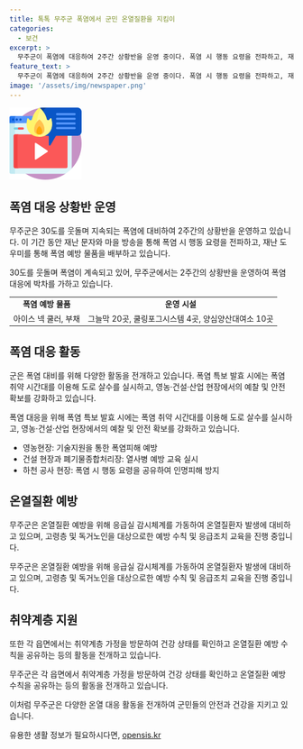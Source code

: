 ```yaml
---
title: 톡톡 무주군 폭염에서 군민 온열질환을 지킴이
categories:
  - 보건
excerpt: >
  무주군이 폭염에 대응하여 2주간 상황반을 운영 중이다. 폭염 시 행동 요령을 전파하고, 재난 도우미를 활용해 예방 물품을 배부하고 건강 확인도 실시하고 있다. 또한, 폭염에 취약한 시간대를 이용해 살수차도 가동하고, 영농·건설·산업 현장에서도 예찰과 안전 확보에 주력하고 있다. 무주군청은 군민 안전을 위해 최선을 다하고 있으며, 응급실 감시체계 운영과 고령층 연계 기관 담당자 교육도 추진 중이다. 취약계층을 위해 건강 확인과 예방 수칙을 공유하는 등 다양한 활동을 펼치고 있다.
feature_text: >
  무주군이 폭염에 대응하여 2주간 상황반을 운영 중이다. 폭염 시 행동 요령을 전파하고, 재난 도우미를 활용해 예방 물품을 배부하고 건강 확인도 실시하고 있다. 또한, 폭염에 취약한 시간대를 이용해 살수차도 가동하고, 영농·건설·산업 현장에서도 예찰과 안전 확보에 주력하고 있다. 무주군청은 군민 안전을 위해 최선을 다하고 있으며, 응급실 감시체계 운영과 고령층 연계 기관 담당자 교육도 추진 중이다. 취약계층을 위해 건강 확인과 예방 수칙을 공유하는 등 다양한 활동을 펼치고 있다.
image: '/assets/img/newspaper.png'
---
```


<p><img src="/assets/img/news.png" alt="rentncar 속보" /></p>

<h2>폭염 대응 상황반 운영</h2>

<p>무주군은 30도를 웃돌며 지속되는 폭염에 대비하여 2주간의 상황반을 운영하고 있습니다. 이 기간 동안 재난 문자와 마을 방송을 통해 폭염 시 행동 요령을 전파하고, 재난 도우미를 통해 폭염 예방 물품을 배부하고 있습니다.</p>

<p data-ke-size="size16">30도를 웃돌며 폭염이 계속되고 있어, 무주군에서는 2주간의 상황반을 운영하여 폭염 대응에 박차를 가하고 있습니다.</p>

<table>
  <tr>
    <td style="text-align: center; height: 17px;"><b>폭염 예방 물품</b></td>
    <td style="text-align: center; height: 17px;"><b>운영 시설</b></td>
  </tr>
  <tr>
    <td style="text-align: center; height: 17px;">아이스 넥 쿨러, 부채</td>
    <td style="text-align: center; height: 17px;">그늘막 20곳, 쿨링포그시스템 4곳, 양심양산대여소 10곳</td>
  </tr>
</table>

<h2>폭염 대응 활동</h2>

<p>군은 폭염 대비를 위해 다양한 활동을 전개하고 있습니다. 폭염 특보 발효 시에는 폭염 취약 시간대를 이용해 도로 살수를 실시하고, 영농·건설·산업 현장에서의 예찰 및 안전 확보를 강화하고 있습니다.</p>

<p data-ke-size="size16">폭염 대응을 위해 폭염 특보 발효 시에는 폭염 취약 시간대를 이용해 도로 살수를 실시하고, 영농·건설·산업 현장에서의 예찰 및 안전 확보를 강화하고 있습니다.</p>

<ul>
  <li>영농현장: 기술지원을 통한 폭염피해 예방</li>
  <li>건설 현장과 폐기물종합처리장: 열사병 예방 교육 실시</li>
  <li>하천 공사 현장: 폭염 시 행동 요령을 공유하여 인명피해 방지</li>
</ul>

<h2>온열질환 예방</h2>

<p>무주군은 온열질환 예방을 위해 응급실 감시체계를 가동하여 온열질환자 발생에 대비하고 있으며, 고령층 및 독거노인을 대상으로한 예방 수칙 및 응급조치 교육을 진행 중입니다.</p>

<p data-ke-size="size16">무주군은 온열질환 예방을 위해 응급실 감시체계를 가동하여 온열질환자 발생에 대비하고 있으며, 고령층 및 독거노인을 대상으로한 예방 수칙 및 응급조치 교육을 진행 중입니다.</p>

<h2>취약계층 지원</h2>

<p>또한 각 읍면에서는 취약계층 가정을 방문하여 건강 상태를 확인하고 온열질환 예방 수칙을 공유하는 등의 활동을 전개하고 있습니다.</p>

<p data-ke-size="size16">무주군은 각 읍면에서 취약계층 가정을 방문하여 건강 상태를 확인하고 온열질환 예방 수칙을 공유하는 등의 활동을 전개하고 있습니다.</p>

<p>이처럼 무주군은 다양한 온열 대응 활동을 전개하여 군민들의 안전과 건강을 지키고 있습니다.</p>
유용한 생활 정보가 필요하시다면, <a href="https://opensis.kr" rel="dofollow">opensis.kr</a>


